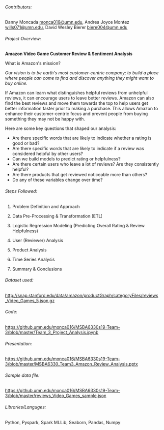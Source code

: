 ###### Contributors:

Danny Moncada monca016@umn.edu, Andrea Joyce Montez wills071@umn.edu, David Wesley Bierer biere004@umn.edu

###### Project Overview:
__Amazon Video Game Customer Review & Sentiment Analysis__

What is Amazon's mission?

*Our vision is to be earth's most customer-centric company; to build a place where people can come to find and discover anything they might want to buy online.*

If Amazon can learn what distinguishes helpful reviews from unhelpful reviews, it can encourage users to leave better reviews.  Amazon can also find the best reviews and move them towards the top to help users get better information faster prior to making a purchase.  This allows Amazon to enhance their customer-centric focus and prevent people from buying something they may not be happy with.

Here are some key questions that shaped our analysis:
* Are there specific words that are likely to indicate whether a rating is good or bad?
* Are there specific words that are likely to indicate if a review was considered helpful by other users?
* Can we build models to predict rating or helpfulness?
* Are there certain users who leave a lot of reviews? Are they consistently helpful?
* Are there products that get reviewed noticeable more than others?
* Do any of these variables change over time?

###### Steps Followed:

1.  Problem Definition and Approach

2.  Data Pre-Processing & Transformation (ETL)

3.  Logistic Regression Modeling (Predicting Overall Rating & Review Helpfulness)

4.  User (Reviewer) Analysis

5.  Product Analysis

6.  Time Series Analysis

7.  Summary & Conclusions

###### Dataset used:
http://snap.stanford.edu/data/amazon/productGraph/categoryFiles/reviews_Video_Games_5.json.gz

###### Code:
https://github.umn.edu/monca016/MSBA6330s19-Team-3/blob/master/Team_3_Project_Analysis.ipynb

###### Presentation:
https://github.umn.edu/monca016/MSBA6330s19-Team-3/blob/master/MSBA6330_Team3_Amazon_Review_Analysis.pptx

###### Sample data file:
https://github.umn.edu/monca016/MSBA6330s19-Team-3/blob/master/reviews_Video_Games_sample.json

###### Libraries/Languges: 
Python, Pyspark, Spark MLLib, Seaborn, Pandas, Numpy
